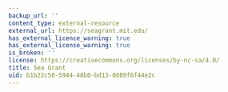 ```yaml
---
backup_url: ''
content_type: external-resource
external_url: https://seagrant.mit.edu/
has_external_licence_warning: true
has_external_license_warning: true
is_broken: ''
license: https://creativecommons.org/licenses/by-nc-sa/4.0/
title: Sea Grant
uid: b1b22c50-5944-48b0-bd13-0089f6f44e2c
---
```

